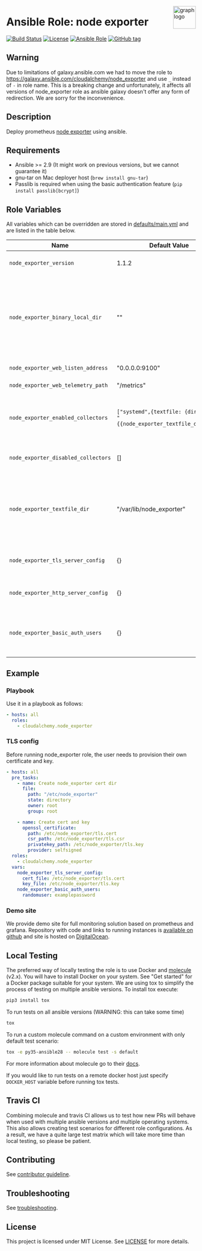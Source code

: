 <p><img src="https://www.circonus.com/wp-content/uploads/2015/03/sol-icon-itOps.png" alt="graph logo" title="graph" align="right" height="60" /></p>

# Ansible Role: node exporter

[![Build Status](https://travis-ci.org/cloudalchemy/ansible-node-exporter.svg?branch=master)](https://travis-ci.org/cloudalchemy/ansible-node-exporter)
[![License](https://img.shields.io/badge/license-MIT%20License-brightgreen.svg)](https://opensource.org/licenses/MIT)
[![Ansible Role](https://img.shields.io/badge/ansible%20role-cloudalchemy.node_exporter-blue.svg)](https://galaxy.ansible.com/cloudalchemy/node_exporter/)
[![GitHub tag](https://img.shields.io/github/tag/cloudalchemy/ansible-node-exporter.svg)](https://github.com/cloudalchemy/ansible-node-exporter/tags)

## Warning

Due to limitations of galaxy.ansible.com we had to move the role to https://galaxy.ansible.com/cloudalchemy/node_exporter and use `_` instead of `-` in role name. This is a breaking change and unfortunately, it affects all versions of node_exporter role as ansible galaxy doesn't offer any form of redirection. We are sorry for the inconvenience.

## Description

Deploy prometheus [node exporter](https://github.com/prometheus/node_exporter) using ansible.

## Requirements

- Ansible >= 2.9 (It might work on previous versions, but we cannot guarantee it)
- gnu-tar on Mac deployer host (`brew install gnu-tar`)
- Passlib is required when using the basic authentication feature (`pip install passlib[bcrypt]`)

## Role Variables

All variables which can be overridden are stored in [defaults/main.yml](defaults/main.yml) and are listed in the table below.

| Name           | Default Value | Description                        |
| -------------- | ------------- | -----------------------------------|
| `node_exporter_version` | 1.1.2 | Node exporter package version. Also accepts latest as parameter. |
| `node_exporter_binary_local_dir` | "" | Allows to use local packages instead of ones distributed on github. As parameter it takes a directory where `node_exporter` binary is stored on host on which ansible is ran. This overrides `node_exporter_version` parameter |
| `node_exporter_web_listen_address` | "0.0.0.0:9100" | Address on which node exporter will listen |
| `node_exporter_web_telemetry_path` | "/metrics" | Path under which to expose metrics |
| `node_exporter_enabled_collectors` | ```["systemd",{textfile: {directory: "{{node_exporter_textfile_dir}}"}}]``` | List of dicts defining additionally enabled collectors and their configuration. It adds collectors to [those enabled by default](https://github.com/prometheus/node_exporter#enabled-by-default). |
| `node_exporter_disabled_collectors` | [] | List of disabled collectors. By default node_exporter disables collectors listed [here](https://github.com/prometheus/node_exporter#disabled-by-default). |
| `node_exporter_textfile_dir` | "/var/lib/node_exporter" | Directory used by the [Textfile Collector](https://github.com/prometheus/node_exporter#textfile-collector). To get permissions to write metrics in this directory, users must be in `node-exp` system group. __Note__: More information in TROUBLESHOOTING.md guide.
| `node_exporter_tls_server_config` | {} | Configuration for TLS authentication. Keys and values are the same as in [node_exporter docs](https://github.com/prometheus/node_exporter/blob/master/https/README.md#sample-config). |
| `node_exporter_http_server_config` | {} | Config for HTTP/2 support. Keys and values are the same as in [node_exporter docs](https://github.com/prometheus/node_exporter/blob/master/https/README.md#sample-config). |
| `node_exporter_basic_auth_users` | {} | Dictionary of users and password for basic authentication. Passwords are automatically hashed with bcrypt. |

## Example

### Playbook

Use it in a playbook as follows:
```yaml
- hosts: all
  roles:
    - cloudalchemy.node_exporter
```

### TLS config

Before running node_exporter role, the user needs to provision their own certificate and key.
```yaml
- hosts: all
  pre_tasks:
    - name: Create node_exporter cert dir
      file:
        path: "/etc/node_exporter"
        state: directory
        owner: root
        group: root

    - name: Create cert and key
      openssl_certificate:
        path: /etc/node_exporter/tls.cert
        csr_path: /etc/node_exporter/tls.csr
        privatekey_path: /etc/node_exporter/tls.key
        provider: selfsigned
  roles:
    - cloudalchemy.node_exporter
  vars:
    node_exporter_tls_server_config:
      cert_file: /etc/node_exporter/tls.cert
      key_file: /etc/node_exporter/tls.key
    node_exporter_basic_auth_users:
      randomuser: examplepassword 
```


### Demo site

We provide demo site for full monitoring solution based on prometheus and grafana. Repository with code and links to running instances is [available on github](https://github.com/cloudalchemy/demo-site) and site is hosted on [DigitalOcean](https://digitalocean.com).

## Local Testing

The preferred way of locally testing the role is to use Docker and [molecule](https://github.com/metacloud/molecule) (v2.x). You will have to install Docker on your system. See "Get started" for a Docker package suitable for your system.
We are using tox to simplify the process of testing on multiple ansible versions. To install tox execute:
```sh
pip3 install tox
```
To run tests on all ansible versions (WARNING: this can take some time)
```sh
tox
```
To run a custom molecule command on a custom environment with only default test scenario:
```sh
tox -e py35-ansible28 -- molecule test -s default
```
For more information about molecule go to their [docs](http://molecule.readthedocs.io/en/latest/).

If you would like to run tests on a remote docker host just specify `DOCKER_HOST` variable before running tox tests.

## Travis CI

Combining molecule and travis CI allows us to test how new PRs will behave when used with multiple ansible versions and multiple operating systems. This also allows creating test scenarios for different role configurations. As a result, we have a quite large test matrix which will take more time than local testing, so please be patient.

## Contributing

See [contributor guideline](CONTRIBUTING.md).

## Troubleshooting

See [troubleshooting](TROUBLESHOOTING.md).

## License

This project is licensed under MIT License. See [LICENSE](/LICENSE) for more details.

